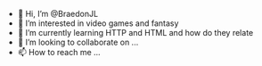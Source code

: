 - 👋 Hi, I’m @BraedonJL
- 👀 I’m interested in video games and fantasy
- 🌱 I’m currently learning HTTP and HTML and how do they relate
- 💞️ I’m looking to collaborate on ...
- 📫 How to reach me ...

<!---
BraedonJL/BraedonJL is a ✨ special ✨ repository because its `README.md` (this file) appears on your GitHub profile.
You can click the Preview link to take a look at your changes.
--->
